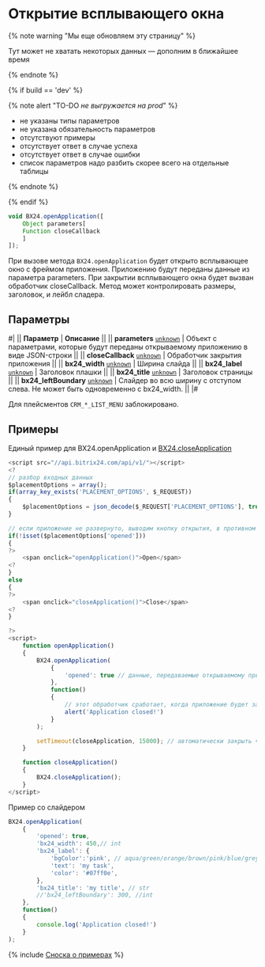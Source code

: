 # Открытие всплывающего окна

{% note warning "Мы еще обновляем эту страницу" %}

Тут может не хватать некоторых данных — дополним в ближайшее время

{% endnote %}

{% if build == 'dev' %}

{% note alert "TO-DO _не выгружается на prod_" %}

- не указаны типы параметров
- не указана обязательность параметров
- отсутствуют примеры
- отсутствует ответ в случае успеха
- отсутствует ответ в случае ошибки
- список параметров надо разбить скорее всего на отдельные таблицы

{% endnote %}

{% endif %}

```js
void BX24.openApplication([
    Object parameters[
    Function closeCallback
    ]
]);
```

При вызове метода `BX24.openApplication` будет открыто всплывающее окно с фреймом приложения. Приложению будут переданы данные из параметра parameters. При закрытии всплывающего окна будет вызван обработчик closeCallback. Метод может контролировать размеры, заголовок, и лейбл сладера.

## Параметры

#|
|| **Параметр** | **Описание** ||
|| **parameters**
[`unknown`](../../data-types.md) | Объект с параметрами, которые будут переданы открываемому приложению в виде JSON-строки ||
|| **closeCallback**
[`unknown`](../../data-types.md) | Обработчик закрытия приложения ||
|| **bx24_width**
[`unknown`](../../data-types.md) | Ширина слайда ||
|| **bx24_label**
[`unknown`](../../data-types.md) | Заголовок плашки ||
|| **bx24_title**
[`unknown`](../../data-types.md) | Заголовок страницы ||
|| **bx24_leftBoundary**
[`unknown`](../../data-types.md) | Слайдер во всю ширину с отступом слева. Не может быть одновременно с bx24_width. ||
|#

Для плейсментов `CRM_*_LIST_MENU` заблокировано.

## Примеры

Единый пример для BX24.openApplication и [BX24.closeApplication](./bx24-close-application.md)

```js
<script src="//api.bitrix24.com/api/v1/"></script>
<?
// разбор входных данных
$placementOptions = array();
if(array_key_exists('PLACEMENT_OPTIONS', $_REQUEST))
{
    $placementOptions = json_decode($_REQUEST['PLACEMENT_OPTIONS'], true);
}

// если приложение не развернуто, выводим кнопку открытия, в противном случае закрытия
if(!isset($placementOptions['opened']))
{
?>
    <span onclick="openApplication()">Open</span>
<?
}
else
{
?>
    <span onclick="closeApplication()">Close</span>
<?
}

?>
<script>
    function openApplication()
    {
        BX24.openApplication(
            {
                'opened': true // данные, передаваемые открываемому приложению
            },
            function()
            {
                // этот обработчик сработает, когда приложение будет закрыто
                alert('Application closed!')
            }
        );

        setTimeout(closeApplication, 15000); // автоматически закрыть через 15 секунд
    }

    function closeApplication()
    {
        BX24.closeApplication();
    }
</script>
```

Пример со слайдером

```js
BX24.openApplication(
    {
        'opened': true,
        'bx24_width': 450,// int
        'bx24_label': {
            'bgColor':'pink', // aqua/green/orange/brown/pink/blue/grey/violet
            'text': 'my task',
            'color': '#07ff0e',
        },
        'bx24_title': 'my title', // str
        //'bx24_leftBoundary': 300, //int
    },
    function()
    {
        console.log('Application closed!')
    }
);
```

{% include [Сноска о примерах](../../../_includes/examples.md) %}